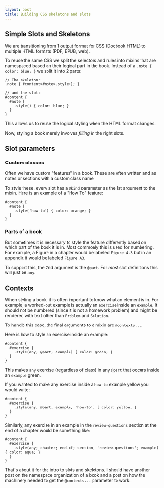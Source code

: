 ```yaml
---
layout: post
title: Building CSS skeletons and slots
---
```


## Simple Slots and Skeletons

We are transitioning from 1 output format for CSS (Docbook HTML) to multiple HTML formats (PDF, EPUB, web).

To reuse the same CSS we split the selectors and rules into mixins that are namespaced based on their logical part in the book. Instead of a `.note { color: blue; }` we split it into 2 parts:

    // The skeleton:
    .note { #content>#note>.style(); }

    // and the slot:
    #content {
      #note {
        .style() { color: blue; }
      }
    }

This allows us to reuse the logical styling when the HTML format changes.

Now, styling a book merely involves _filling in_ the right slots.

## Slot parameters

### Custom classes

Often we have custom "features" in a book. These are often written and as notes or sections with a custom class name.

To style these, every slot has a `@kind` parameter as the 1st argument to the mixin.
Here is an example of a "How To" feature:

    #content {
      #note {
        .style('how-to') { color: orange; }
      }
    }

### Parts of a book

But sometimes it is necessary to style the feature differently based on which part of the book it is in. Most commonly this is used for numbering. For example, a Figure in a chapter would be labeled `Figure 4.3` but in an appendix it would be labeled `Figure A3`.

To support this, the 2nd argument is the `@part`. For _most_ slot definitions this will just be `any`.

## Contexts

When styling a book, it is often important to know what an element is in. For example, a worked-out example is actually an `exercise` inside an `example`. It should not be numbered (since it is not a homework problem) and might be rendered with text other than `Problem` and `Solution`.

To handle this case, the final arguments to a mixin are `@contexts...`.

Here is how to style an exercise inside an example:

    #content {
      #exercise {
        .style(any; @part; example) { color: green; }
      }
    }

This makes `any` exercise (regardless of class) in any `@part` that occurs inside an `example` green.

If you wanted to make any exercise inside a `how-to` example yellow you would write:

    #content {
      #exercise {
        .style(any; @part; example; 'how-to') { color: yellow; }
      }
    }

Similarly, any exercise in an example in the `review-questions` section at the end of a chapter would be something like:

    #content {
      #exercise {
        .style(any; chapter; end-of; section; 'review-questions'; example) { color: aqua; }
      }
    }


That's about it for the intro to slots and skeletons. I should have another post on the namespace organization of a book and a post on how the machinery needed to get the `@contexts...` parameter to work.
